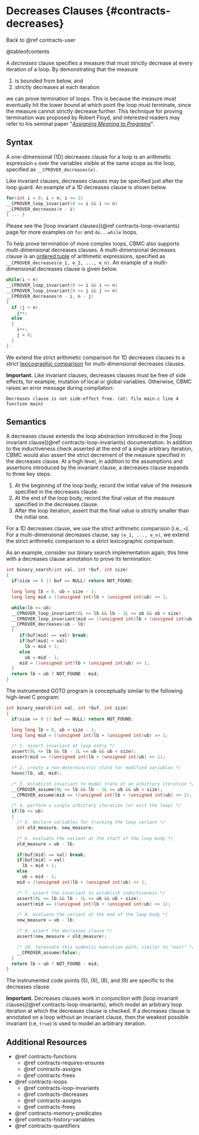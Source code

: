 # Decreases Clauses {#contracts-decreases}

Back to @ref contracts-user

@tableofcontents

A _decreases_ clause specifies a measure that must strictly decrease at every iteration of a loop.
By demonstrating that the measure

1. is bounded from below, and
2. strictly decreases at each iteration

we can prove termination of loops.
This is because the measure must eventually hit the lower bound
at which point the loop must terminate,
since the measure cannot strictly decrease further.
This technique for proving termination was proposed by Robert Floyd,
and interested readers may refer to his seminal paper
"[_Assigning Meaning to Programs_](https://people.eecs.berkeley.edu/~necula/Papers/FloydMeaning.pdf)".

## Syntax

A one-dimensional (1D) decreases clause for a loop is an arithmetic expression `e`
over the variables visible at the same scope as the loop,
specified as `__CPROVER_decreases(e)`.

Like invariant clauses, decreases clauses may be specified just after the loop guard.
An example of a 1D decreases clause is shown below.

```c
for(int i = 0; i < n; i += 2)
__CPROVER_loop_invariant(0 <= i && i <= n)
__CPROVER_decreases(n - i)
{ ... }
```

Please see the [loop invariant clauses](@ref contracts-loop-invariants) page
for more examples on `for` and `do...while` loops.

To help prove termination of more complex loops,
CBMC also supports multi-dimensional decreases clauses.
A multi-dimensional decreases clause is an [ordered tuple](https://en.wikipedia.org/wiki/Tuple)
of arithmetic expressions, specified as `__CPROVER_decreases(e_1, e_2, ..., e_n)`.
An example of a multi-dimensional decreases clause is given below.

```c
while(i < n)
__CPROVER_loop_invariant(0 <= i && i <= n)
__CPROVER_loop_invariant(0 <= j && j <= n)
__CPROVER_decreases(n - i, n - j)
{
  if (j < n)
    j++;
  else
  {
    i++;
    j = 0;
  }
}
```

We extend the strict arithmetic comparison for 1D decreases clauses
to a strict [lexicographic comparison](https://en.wikipedia.org/wiki/Lexicographic_order)
for multi-dimensional decreases clauses.

**Important.**
Like invariant clauses, decreases clauses must be free of side effects,
for example, mutation of local or global variables.
Otherwise, CBMC raises an error message during compilation:
```
Decreases clause is not side-effect free. (at: file main.c line 4 function main) 
```

## Semantics

A decreases clause extends the loop abstraction introduced in the [loop invariant clause](@ref contracts-loop-invariants) documentation.
In addition to the inductiveness check asserted at the end of a single arbitrary iteration,
CBMC would also assert the strict decrement of the measure specified in the decreases clause.
At a high level, in addition to the assumptions and assertions introduced by the invariant clause,
a decreases clause expands to three key steps:
1. At the beginning of the loop body, record the initial value of the measure specified in the decreases clause.
2. At the end of the loop body, record the final value of the measure specified in the decreases clause.
3. After the loop iteration, assert that the final value is strictly smaller than the initial one.

For a 1D decreases clause, we use the strict arithmetic comparison (i.e., `<`).
For a multi-dimensional decreases clause, say `(e_1, ..., e_n)`,
we extend the strict arithmetic comparison to a strict lexicographic comparison.

As an example, consider our binary search implementation again,
this time with a decreases clause annotation to prove its termination:

```c
int binary_search(int val, int *buf, int size)
{
  if(size <= 0 || buf == NULL) return NOT_FOUND;

  long long lb = 0, ub = size - 1;
  long long mid = ((unsigned int)lb + (unsigned int)ub) >> 1;

  while(lb <= ub)
  __CPROVER_loop_invariant(0L <= lb && lb - 1L <= ub && ub < size)
  __CPROVER_loop_invariant(mid == ((unsigned int)lb + (unsigned int)ub) >> 1)
  __CPROVER_decreases(ub - lb)
  {
     if(buf[mid] == val) break;
     if(buf[mid] < val)
       lb = mid + 1;
     else
       ub = mid - 1;
     mid = ((unsigned int)lb + (unsigned int)ub) >> 1;
  }
  return lb > ub ? NOT_FOUND : mid;
}
```

The instrumented GOTO program is conceptually similar to the following high-level C program:

```c
int binary_search(int val, int *buf, int size)
{
  if(size <= 0 || buf == NULL) return NOT_FOUND;

  long long lb = 0, ub = size - 1;
  long long mid = ((unsigned int)lb + (unsigned int)ub) >> 1;

  /* 1. assert invariant at loop entry */
  assert(0L <= lb && lb - 1L <= ub && ub < size);
  assert(mid == ((unsigned int)lb + (unsigned int)ub) >> 1);

  /* 2. create a non-deterministic state for modified variables */
  havoc(lb, ub, mid);

  /* 3. establish invariant to model state at an arbitrary iteration */
  __CPROVER_assume(0L <= lb && lb - 1L <= ub && ub < size);
  __CPROVER_assume(mid == ((unsigned int)lb + (unsigned int)ub) >> 1);

  /* 4. perform a single arbitrary iteration (or exit the loop) */
  if(lb <= ub)
  {
    /* 5. declare variables for tracking the loop variant */
    int old_measure, new_measure;

    /* 6. evaluate the variant at the start of the loop body */
    old_measure = ub - lb;

    if(buf[mid] == val) break;
    if(buf[mid] < val)
      lb = mid + 1;
    else
      ub = mid - 1;
    mid = ((unsigned int)lb + (unsigned int)ub) >> 1;

    /* 7. assert the invariant to establish inductiveness */
    assert(0L <= lb && lb - 1L <= ub && ub < size);
    assert(mid == ((unsigned int)lb + (unsigned int)ub) >> 1);

    /* 8. evaluate the variant at the end of the loop body */
    new_measure = ub - lb;

    /* 9. assert the decreases clause */
    assert(new_measure < old_measure);

    /* 10. terminate this symbolic execution path; similar to "exit" */
    __CPROVER_assume(false);
  }
  return lb > ub ? NOT_FOUND : mid;
}
```

The instrumented code points (5), (6), (8), and (9) are specific to the decreases clause.

**Important.**
Decreases clauses work in conjunction with [loop invariant clauses](@ref contracts-loop-invariants),
which model an arbitrary loop iteration at which the decreases clause is checked.
If a decreases clause is annotated on a loop without an invariant clause,
then the weakest possible invariant (i.e, `true`) is used to model an arbitrary iteration.

## Additional Resources

- @ref contracts-functions
  - @ref contracts-requires-ensures
  - @ref contracts-assigns
  - @ref contracts-frees
- @ref contracts-loops
  - @ref contracts-loop-invariants
  - @ref contracts-decreases
  - @ref contracts-assigns
  - @ref contracts-frees
- @ref contracts-memory-predicates
- @ref contracts-history-variables
- @ref contracts-quantifiers
